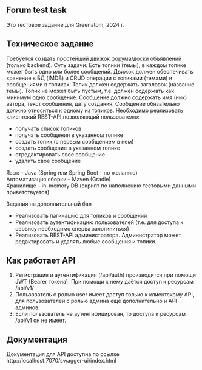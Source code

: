 ## Forum test task
Это тестовое задание для Greenatom, 2024 г.
## Техническое задание
Требуется создать простейший движок форума/доски объявлений (только backend). 
Суть задачи: 
Есть топики (темы), в каждом топике может быть одно или более сообщений. 
Движок должен обеспечивать хранение в БД (IMDB) и CRUD операции с топиками (темами) и сообщениями в топиках.
Топик должен содержать заголовок (название темы). Топик не может быть пустым, т.е. должен содержать как минимум одно сообщение.
Сообщение должно содержать имя (ник) автора, текст сообщения, дату создания. 
Сообщение обязательно должно относиться к одному из топиков.
Необходимо реализовать клиентский REST-API позволяющий пользователю:
+   получать список топиков </br>
+   получать сообщения в указанном топике </br>
+   создать топик (с первым сообщением в нем) </br>
+   создать сообщение в указанном топике </br>
+   отредактировать свое сообщение </br>
+   удалить свое сообщение </br>

Язык – Java (Spring или Spring Boot - по желанию) </br>
Автоматизация сборки – Maven (Gradle) </br>
Хранилище – in-memory DB (скрипт по наполнению тестовыми данными приветствуется) </br>

Задания на дополнительный бал
+ Реализовать пагинацию для топиков и сообщений </br>
+ Реализовать аутентификацию пользователей (т.е. для доступа к сервису необходимо сперва залогиниться) </br>
+ Реализовать REST-API администратора. Администратор может редактировать и удалять любые сообщения и топики. </br>

## Как работает API
1. Регистрация и аутентификация (/api/auth) производится при помощи JWT (Bearer токена). При помощи к нему даётся доступ к ресурсам /api/v1/
2. Пользователь с ролью user имеет доступ только к клиентскому API, для пользователей с ролью админа ещё дополнительно и API админов.
3. Если пользователь не аутентифицирован, то доступа к ресурсам /api/v1 он не имеет.
## Документация
Документация для API доступна по ссылке http://localhost:7070/swagger-ui/index.html